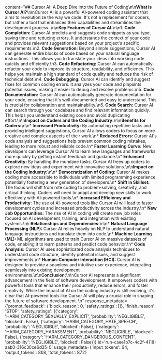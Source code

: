 content="## Cursor AI: A Deep Dive into the Future of Coding\n\n**What is Cursor AI?**\n\nCursor AI is a powerful AI-powered coding assistant that aims to revolutionize the way we code. It's not a replacement for coders, but rather a tool that enhances their capabilities and streamlines the development process. \n\n**Key Features of Cursor AI:**\n\n1. **Code Completion:**  Cursor AI predicts and suggests code snippets as you type, saving time and reducing errors. It understands the context of your code and provides relevant suggestions based on your project's specific requirements.\n2. **Code Generation:**  Beyond simple suggestions, Cursor AI can generate entire blocks of code based on your natural language instructions. This allows you to translate your ideas into working code quickly and efficiently.\n3. **Code Refactoring:**  Cursor AI can automatically refactor your code to improve its structure, readability, and efficiency. This helps you maintain a high standard of code quality and reduces the risk of technical debt.\n4. **Code Debugging:**  Cursor AI can identify and suggest fixes for common coding errors. It analyzes your code and pinpoints potential issues, making it easier to debug and resolve problems.\n5. **Code Documentation:**  Cursor AI can automatically generate documentation for your code, ensuring that it's well-documented and easy to understand. This is crucial for collaboration and maintainability.\n6. **Code Search:**  Cursor AI can search through your codebase and find relevant information quickly. This helps you understand existing code and avoid duplicating effort.\n\n**Impact on Coders and the Coding Industry:**\n\n**Benefits for Coders:**\n\n* **Increased Productivity:**  By automating repetitive tasks and providing intelligent suggestions, Cursor AI allows coders to focus on more creative and complex aspects of their work.\n* **Reduced Errors:**  Cursor AI's code analysis and suggestions help prevent common coding mistakes, leading to more robust and reliable code.\n* **Faster Learning Curve:**  New developers can leverage Cursor AI to learn new languages and frameworks more quickly by getting instant feedback and guidance.\n* **Enhanced Creativity:**  By handling the mundane tasks, Cursor AI frees up coders to explore new ideas and experiment with innovative solutions.\n\n**Impact on the Coding Industry:**\n\n* **Democratization of Coding:**  Cursor AI makes coding more accessible to individuals with limited programming experience, potentially fostering a new generation of developers.\n* **Shift in Skillset:**  The focus will shift from rote coding to problem-solving, creativity, and critical thinking. Coders will need to adapt and develop new skills to work effectively with AI-powered tools.\n* **Increased Efficiency and Productivity:**  The use of AI-powered tools like Cursor AI will lead to faster development cycles and increased productivity across the industry.\n* **New Job Opportunities:**  The rise of AI in coding will create new job roles focused on AI development, training, and integration with existing systems.\n\n**Relationships and Dependencies:**\n\n* **Natural Language Processing (NLP):**  Cursor AI relies heavily on NLP to understand natural language instructions and translate them into code.\n* **Machine Learning (ML):**  ML algorithms are used to train Cursor AI on massive datasets of code, enabling it to learn patterns and predict code behavior.\n* **Code Analysis:**  Cursor AI uses sophisticated code analysis techniques to understand code structure, identify potential issues, and suggest improvements.\n* **Human-Computer Interaction (HCI):**  Cursor AI is designed to provide a seamless and intuitive user experience, integrating seamlessly into existing development environments.\n\n**Conclusion:**\n\nCursor AI represents a significant advancement in the field of software development. It empowers coders with powerful tools that enhance their productivity, reduce errors, and foster creativity. While the impact of AI on the coding industry is still evolving, it's clear that AI-powered tools like Cursor AI will play a crucial role in shaping the future of software development. \n" response_metadata={'prompt_feedback': {'block_reason': 0, 'safety_ratings': []}, 'finish_reason': 'STOP', 'safety_ratings': [{'category': 'HARM_CATEGORY_SEXUALLY_EXPLICIT', 'probability': 'NEGLIGIBLE', 'blocked': False}, {'category': 'HARM_CATEGORY_HATE_SPEECH', 'probability': 'NEGLIGIBLE', 'blocked': False}, {'category': 'HARM_CATEGORY_HARASSMENT', 'probability': 'NEGLIGIBLE', 'blocked': False}, {'category': 'HARM_CATEGORY_DANGEROUS_CONTENT', 'probability': 'NEGLIGIBLE', 'blocked': False}]} id='run-caee1b7c-4c2f-4118-aab0-316c30ce6d35-0' usage_metadata={'input_tokens': 64, 'output_tokens': 808, 'total_tokens': 872}